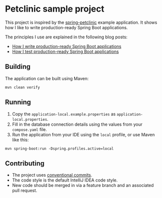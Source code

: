 # Petclinic sample project

This project is inspired by the [spring-petclinic](https://github.com/spring-projects/spring-petclinic/tree/main) example application.
It shows how I like to write production-ready Spring Boot applications.

The principles I use are explained in the following blog posts:

* [How I write production-ready Spring Boot applications](https://www.wimdeblauwe.com/blog/2025/06/24/how-i-write-production-ready-spring-boot-applications/)
* [How I test production-ready Spring Boot applications](https://www.wimdeblauwe.com/blog/2025/07/30/how-i-test-production-ready-spring-boot-applications/)

## Building

The application can be built using Maven:

```
mvn clean verify
```

## Running

1. Copy the `application-local.example.properties` as `application-local.properties`.
2. Fill in the database connection details using the values from your `compose.yaml` file.
3. Run the application from your IDE using the `local` profile, or use Maven like this:
```
mvn spring-boot:run -Dspring.profiles.active=local
```

## Contributing

* The project uses [conventional commits](https://www.conventionalcommits.org/en/v1.0.0/).
* The code style is the default IntelliJ IDEA code style.
* New code should be merged in via a feature branch and an associated pull request.